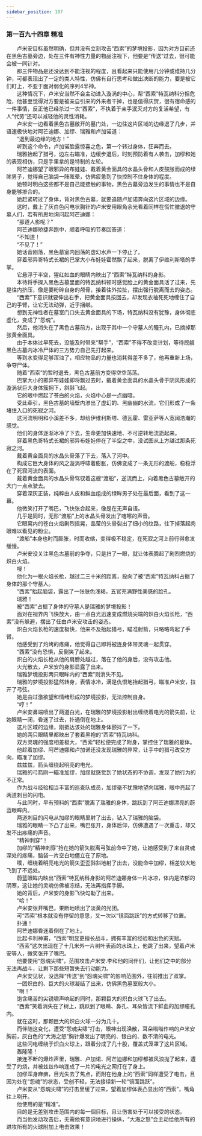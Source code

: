 ```yaml
---
sidebar_position: 187
---
```

### 第一百九十四章 精准  


　　卢米安目标虽然明确，但并没有立刻攻击“西索”的梦境投影，因为对方目前还在黑色古墓旁边，处在三件有神性力量的物品注视下，他要是“传送”过去，很可能会被一同针对。  
　　那三件物品是还没达到不能注视的程度，且看起来只能使用几分钟或维持几分钟，可都表现出了一定的类人特性，仿佛有自行思考和做出决断的能力，要是被它们盯上，不亚于面对弱化的序列4半神。  
　　这种情况下，卢米安当然不会主动进入漩涡的中心，帮“西索”特瓦纳科分担危险，他甚至觉得对方要是被亲自引来的外来者干掉，也是值得庆贺，很有宿命感的一件事情，反正他已经杀过一次“西索”，不执着于亲手泯灭对方的复活希望，有人“代劳”还可以减轻他的灵性消耗。  
　　卢米安一边看着黑色古墓敞开的墓门处，一边往这片区域的边缘退了几步，并语速极快地对阿芒迪娜、加缪、瑞雅和卢加诺道：  
　　“退到最边缘的地方！”  
　　听到这个命令，卢加诺脸露惊喜之色，第一个转过身体，狂奔而去。  
　　瑞雅抬起了猎弓，边左右瞄准，边缓步退后，时刻预防着有人袭击，加缪和她的表现相仿，只是手里拿的是特制的左轮。  
　　阿芒迪娜望了眼邪异的布娃娃、戴着黄金面具的水晶头骨和人皮鼓胀而成的绿眸男子，觉得自己脑袋一阵眩晕，仿佛疲惫到了快控制不住身体的程度。  
　　她顿时明白这些都不是自己能接触的事物，黑色古墓旁边发生的事情也不是自身能够掺合的。  
　　她赶紧转过了身体，背对黑色古墓，就要追随卢加诺奔向这片区域的边缘。  
　　这时，戴上了灰白色闪电状胸针的卢米安用眼角余光看着同样在慌忙撤退的守墓人们，若有所思地询问起阿芒迪娜：  
　　“那道人影呢？”  
　　阿芒迪娜矫捷奔跑中，顺着呼吸的节奏回答道：  
　　“不知道！  
　　“不见了！”  
　　她话音刚落，黑色墓室内回荡的虚幻水声一下停止了。  
　　穿着邪异哥特式长裙的巴掌大小布娃娃霍然飘了起来，脱离了伊维利斯塔的手掌。  
　　它悬浮于半空，猩红如血的眼睛内映出了“西索”特瓦纳科的身影。  
　　本待将手探入黑色古墓里面的特瓦纳科顿时感觉脸上的黄金面具活了过来，先是往内挤压，像是要粉碎自身的颅骨，接着往外拉扯，摆出强行脱离而去的姿态。  
　　“西索”下意识就要伸出右手，把黄金面具按回去，却发现衣袖死死地缠住了自己的手臂，让它无法动弹，近乎捆绑。  
　　想到无神性者在墓室门口失去黄金面具的下场，特瓦纳科没有犹豫，身体彻底虚化，变成了“怨魂”。  
　　然后，他消失在了黑色古墓前方，出现于其中一个守墓人的瞳孔内，已摘掉那张黄金面具。  
　　由于本体过早死去，没能及时带来“帮手”，“西索”不得不改变计划，等待觊觎黑色古墓内冰冷尸体的三方势力自己先打起来。  
　　等到水变得足够浑浊了，相应物品的力量也消耗得差不多了，他再重新上场，争夺尸体。  
　　随着“西索”的暂时退去，黑色古墓前方变得空空荡荡。  
　　巴掌大小的邪异布娃娃即将飘过去时，戴着黄金面具的水晶头骨于阴风形成的漩涡状巨大身体簇拥下，斜斜飞起。  
　　它的眼中燃起了苍白的火焰，火焰中心是一点幽暗。  
　　受此牵引，黑色古墓的墙壁内渗出了虚幻的、黑幽幽的水流，它们形成了一条堵住入口的死寂之河。  
　　这河流明明和小溪差不多，却给伊维利斯塔、德瓦霍、雷亚萨等人宽阔浩瀚的感觉。  
　　他们的身体逐渐冰冷了下去，生命更加快速地、不可逆转地流逝起来。  
　　穿着黑色哥特式长裙的邪异布娃娃停在了半空之中，没试图从上方越过那条死寂之河。  
　　戴着黄金面具的水晶头骨落了下去，落入了河中。  
　　构成它巨大身体的风之漩涡呼啸着膨胀，仿佛变成了一条无形的渡船，稳稳浮在了死寂河流的表面。  
　　戴着黄金面具的水晶头骨驾驭着这艘“渡船”，逆流而上，向着黑色古墓敞开的大门一点点驶去。  
　　穿着深灰正装，纯粹由人皮和鲜血组成的绿眸男子处在最后面，看到了这一幕。  
　　他微笑打开了嘴巴，飞快张合起来，像是在无声自语。  
　　几乎是同时，无形“渡船”上的水晶头骨发出了喀嚓的声音。  
　　它眼窝内的苍白火焰剧烈摇晃，晶莹的头骨裂出了细小的纹路，往下掉落起肉眼难以看见的粉尘。  
　　“渡船”本身也时而膨胀，时而收缩，变得极不稳定，在死寂之河上前行得愈发缓慢。  
　　卢米安没关注黑色古墓前的争夺，只是扫了一眼，就让体表腾起了剧烈燃烧的炽白火焰。  
　　嗖！  
　　他化为一根火焰长枪，越过二三十米的距离，投向了被“西索”特瓦纳科占据了身体的那个守墓人。  
　　“西索”抬起脑袋，露出了一张肤色浅褐，五官充满野性美感的脸孔。  
　　瑞雅！  
　　被“西索”占据了身体的守墓人是瑞雅的梦境投影！  
　　面对在视界内飞快放大，由一点白光迅速变成燃烧尖端的炽白火焰长枪，“西索”没有躲避，摆出了任由卢米安攻击的姿态。  
　　炽白火焰长枪的速度极快，他来不及抬起猎弓，瞄准射箭，只略略弯起了手臂。  
　　他感受到了灼烤的疼痛，他觉得自己即将被连身体带灵魂一起贯穿。  
　　“西索”没有恐惧，反倒笑了起来。  
　　炽白的火焰长枪从他的肩膀处越过，落在了他的身后，没有攻击他。  
　　火光散去，卢米安的身影显露了出来。  
　　瑞雅梦境投影两只眼眸内的“西索”则消失不见。  
　　瑞雅的梦境投影猛然转身，表情冰冷，满是仇恨地抬起猎弓，瞄准卢米安，拉开了弓弦。  
　　她是由过激欲望和情绪形成的梦境投影，无法控制自身。  
　　“哼！”  
　　卢米安鼻端喷出了两道白光，在瑞雅的梦境投影射出缠绕着电光的箭矢前，让她眼睛一闭，昏迷了过去，扑通倒在地上。  
　　这片区域的边缘，刚抵达该处的瑞雅身体颤抖了一下。  
　　她的两只眼睛里都映出了套着黑袍的“西索”特瓦纳科。  
　　双方灵魂的强度相差极大，“西索”轻松便完成了附身，掌控住了瑞雅的躯体。  
　　他趁着加缪、阿芒迪娜和卢加诺还没发现瑞雅的异常，让手中的猎弓改变方向，瞄准了加缪。  
　　兹兹兹，箭头缠绕起明亮的电光。  
　　瑞雅的弓箭刚一瞄准加缪，加缪就感觉到了她状态的不协调，发现了她行为的不正常。  
　　作为战斗经验相当丰富的巡查队成员，加缪毫不犹豫地望向瑞雅，眼中亮起了两道刺目的闪电。  
　　与此同时，早有预料的“西索”脱离了瑞雅的身体，跳跃到了阿芒迪娜漂亮的蔚蓝眼眸内。  
　　两道刺目的闪电从加缪的眼睛里射了出去，钻入了瑞雅的脑袋。  
　　瑞雅的眼睛一下凸了出来，嘴巴张开，身体后仰，仿佛遭遇了一次重击，却又发不出疼痛的声音。  
　　“精神刺穿”！  
　　加缪的“精神刺穿”抢在她的箭矢脱离弓弦前命中了她，让她感受到了来自灵魂深处的疼痛，脑袋一片空白地僵立在了原地。  
　　噗，缠绕着明亮电光的箭矢歪歪斜斜地射了出去，没能命中加缪，相差较大地飞到了不远处。  
　　蔚蓝眼眸内映出“西索”特瓦纳科身影的阿芒迪娜身体一片冰凉，体内是浓郁的阴寒，这让她的灵魂仿佛被冻结，无法再指挥手脚。  
　　她的背后，卢米安的身影飞快勾勒了出来。  
　　“哈！”  
　　卢米安张开嘴巴，果断地喷出了淡黄的光团。  
　　可“西索”根本就没有停留的意思，又一次以“镜面跳跃”的方式转移了位置。  
　　扑通！  
　　阿芒迪娜昏迷着倒在了地上。  
　　比起卡利神甫，“西索”明显更擅长战斗，拥有丰富的经验和出色的天赋。  
　　“西索”这次出现在了十几米外一片树叶表面的水珠上，他跳了出来，望着卢米安等人，微笑张开了嘴巴。  
　　他要使用“怨魂尖啸”，范围攻击卢米安.李和他的同伴们，让他们之中的部分无法再战斗，让剩下那些短暂失去行动能力。  
　　卢米安见状，没选择“传送”到“怨魂尖啸”的影响范围外，往前推出了双掌。  
　　一团炽白的、巨大的火球凝结了出来，仿佛黑色墓室般大小。  
　　“啊！”  
　　饱含痛苦的尖锐啸声响起的同时，那颗巨大的炽白火球飞了出去。  
　　“西索”笑着消失在了树上，跳跃到了眼睛、鼻孔、耳朵皆流下鲜血的加缪瞳孔内。  
　　就在这时，那颗巨大的炽白火球一分为几十。  
　　而伴随这变化，遭受“怨魂尖啸”打击，眼神出现涣散，耳朵嗡嗡作响的卢米安胸前，灰白色的“大海之怒”胸针爆发出了明亮的、银白的、数不清的电光。  
　　这些闪电缠绕于炽白火球上，跟着分成了几十股，覆盖式笼罩了这片区域。  
　　轰隆隆！  
　　接连不断的爆炸声里，瑞雅、卢加诺、阿芒迪娜和加缪都被风浪抛了起来，遭受了灼烧，并被兹兹作响连成了一片的电光之网打在了身上。  
　　加缪浑身麻痹，目光失去了焦点，而附在他身上的“西索”同样遭受了电击，且因为处在“怨魂”的状态，受创不轻，无法接续新一轮“镜面跳跃”。  
　　卢米安从“怨魂尖啸”的打击里缓了过来，望着加缪体表凸显出的“西索”，嘴角往上咧开。  
　　他使用的是“精准”。  
　　目的是无差别攻击范围内的每一個目标，且让伤害处于可以接受的状态。  
　　而当他发动攻击后，无需他有意识地进行操纵，“大海之怒”会主动给他所有的进攻所有的火球附加上电击效果！  
